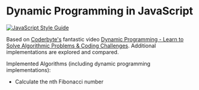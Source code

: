 <h1>Dynamic Programming in JavaScript</h1>

[![JavaScript Style Guide](https://img.shields.io/badge/code_style-standard-brightgreen.svg)](https://standardjs.com)

<p>Based on <a href="https://coderbyte.com/">Coderbyte's</a> fantastic video <a href="https://youtu.be/oBt53YbR9Kk">Dynamic Programming - Learn to Solve Algorithmic Problems & Coding Challenges</a>. Additional implementations are explored and compared.</p>

<p>Implemented Algorithms (including dynamic programming implementations):</p>
<ul>
  <li>Calculate the nth Fibonacci number</li>
</ul>
